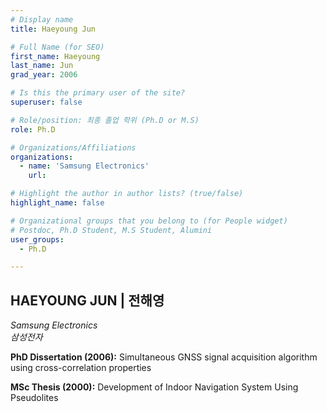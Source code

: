 ```yaml
---
# Display name
title: Haeyoung Jun

# Full Name (for SEO)
first_name: Haeyoung
last_name: Jun
grad_year: 2006

# Is this the primary user of the site?
superuser: false

# Role/position: 최종 졸업 학위 (Ph.D or M.S)
role: Ph.D

# Organizations/Affiliations
organizations:
  - name: 'Samsung Electronics'
    url: 

# Highlight the author in author lists? (true/false)
highlight_name: false

# Organizational groups that you belong to (for People widget)
# Postdoc, Ph.D Student, M.S Student, Alumini
user_groups: 
  - Ph.D

---
```


<!----- 이름" **별표2개 사이에 적을것** ----->

## **HAEYOUNG JUN | 전해영** 

<!----- 현재 직위/직장: *별표 사이에 적을것*----->

*Samsung Electronics*</br>
*삼성전자*</br>

<!----- 학위논문 및 졸업연도(박사): 없으면 삭제----->

**PhD Dissertation (2006):** Simultaneous GNSS signal acquisition algorithm using cross-correlation properties

<!----- 학위논문 및 졸업연도(석사): 없으면 삭제----->

**MSc Thesis (2000):** Development of Indoor Navigation System Using Pseudolites

<!-----  Biography: 없으면 아래 공란----> </br> 



<!------------------------------------>
</br> 
